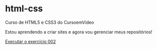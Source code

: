 # html-css
 Curso de HTML5 e CSS3 do CursoemVideo

 Estou aprendendo a criar sites e agora vou gerenciar meus repositórios!

<a href=https://1zabel.github.io/html-css/exercicios/ex002/index.html> Executar o exercício 002 </a>